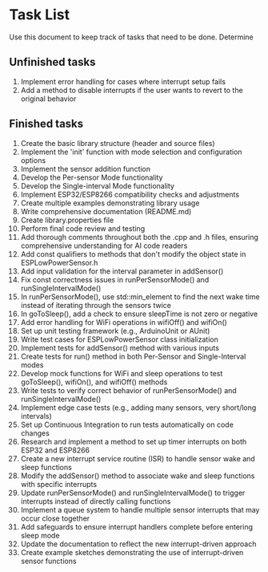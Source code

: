 # Task List
Use this document to keep track of tasks that need to be done. Determine 

## Unfinished tasks
1. Implement error handling for cases where interrupt setup fails
2. Add a method to disable interrupts if the user wants to revert to the original behavior

## Finished tasks
1. Create the basic library structure (header and source files)
2. Implement the 'init' function with mode selection and configuration options
3. Implement the sensor addition function
4. Develop the Per-sensor Mode functionality
5. Develop the Single-interval Mode functionality
6. Implement ESP32/ESP8266 compatibility checks and adjustments
7. Create multiple examples demonstrating library usage
8. Write comprehensive documentation (README.md)
9. Create library.properties file
10. Perform final code review and testing
11. Add thorough comments throughout both the .cpp and .h files, ensuring comprehensive understanding for AI code readers
12. Add const qualifiers to methods that don't modify the object state in ESPLowPowerSensor.h
13. Add input validation for the interval parameter in addSensor()
14. Fix const correctness issues in runPerSensorMode() and runSingleIntervalMode()
15. In runPerSensorMode(), use std::min_element to find the next wake time instead of iterating through the sensors twice
16. In goToSleep(), add a check to ensure sleepTime is not zero or negative
17. Add error handling for WiFi operations in wifiOff() and wifiOn()
18. Set up unit testing framework (e.g., ArduinoUnit or AUnit)
19. Write test cases for ESPLowPowerSensor class initialization
20. Implement tests for addSensor() method with various inputs
21. Create tests for run() method in both Per-Sensor and Single-Interval modes
22. Develop mock functions for WiFi and sleep operations to test goToSleep(), wifiOn(), and wifiOff() methods
23. Write tests to verify correct behavior of runPerSensorMode() and runSingleIntervalMode()
24. Implement edge case tests (e.g., adding many sensors, very short/long intervals)
25. Set up Continuous Integration to run tests automatically on code changes
26. Research and implement a method to set up timer interrupts on both ESP32 and ESP8266
27. Create a new interrupt service routine (ISR) to handle sensor wake and sleep functions
28. Modify the addSensor() method to associate wake and sleep functions with specific interrupts
29. Update runPerSensorMode() and runSingleIntervalMode() to trigger interrupts instead of directly calling functions
30. Implement a queue system to handle multiple sensor interrupts that may occur close together
31. Add safeguards to ensure interrupt handlers complete before entering sleep mode
32. Update the documentation to reflect the new interrupt-driven approach
33. Create example sketches demonstrating the use of interrupt-driven sensor functions